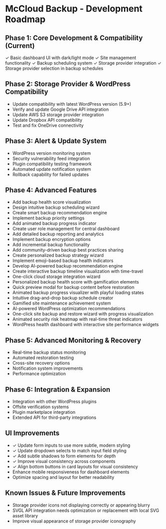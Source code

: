 # McCloud Backup - Development Roadmap

## Phase 1: Core Development & Compatibility (Current)
✓ Basic dashboard UI with dark/light mode
✓ Site management functionality
✓ Backup scheduling system
✓ Storage provider integration
✓ Storage provider selection in backup schedules

## Phase 2: Storage Provider & WordPress Compatibility
- Update compatibility with latest WordPress version (5.9+)
- Verify and update Google Drive API integration
- Update AWS S3 storage provider integration
- Update Dropbox API compatibility
- Test and fix OneDrive connectivity

## Phase 3: Alert & Update System
- WordPress version monitoring system
- Security vulnerability feed integration
- Plugin compatibility testing framework
- Automated update notification system
- Rollback capability for failed updates

## Phase 4: Advanced Features
- Add backup health score visualization
- Design intuitive backup scheduling wizard
- Create smart backup recommendation engine
- Implement backup priority settings
- Add animated backup progress indicator
- Create user role management for central dashboard
- Add detailed backup reporting and analytics
- Implement backup encryption options
- Add incremental backup functionality
- Add community-driven backup best practices sharing
- Create personalized backup strategy wizard
- Implement emoji-based backup health indicators
- Develop AI-powered backup recommendation engine
- Create interactive backup timeline visualization with time-travel
- One-click cloud storage integration wizard
- Personalized backup health score with gamification elements
- Quick preview modal for backup content before restoration
- Animated backup progress visualizer with playful loading states
- Intuitive drag-and-drop backup schedule creator
- Gamified site maintenance achievement system
- AI-powered WordPress optimization recommendations
- One-click site backup and restore wizard with progress visualization
- Animated security risk heatmap with real-time threat indicators
- WordPress health dashboard with interactive site performance widgets

## Phase 5: Advanced Monitoring & Recovery
- Real-time backup status monitoring
- Automated restoration testing
- Cross-site recovery options
- Notification system improvements
- Performance optimization

## Phase 6: Integration & Expansion
- Integration with other WordPress plugins
- Offsite verification systems
- Plugin marketplace integration
- Extended API for third-party integrations

## UI Improvements
- ✓ Update form inputs to use more subtle, modern styling
- ✓ Update dropdown selects to match input field styling
- ✓ Add subtle shadows to form elements for depth
- ✓ Improve visual consistency across components
- ✓ Align bottom buttons in card layouts for visual consistency
- Enhance mobile responsiveness for dashboard elements
- Optimize spacing and layout for better readability

## Known Issues & Future Improvements
- Storage provider icons not displaying correctly or appearing blurry
- SVGL API integration needs optimization or replacement with local SVG asset library
- Improve visual appearance of storage provider iconography
